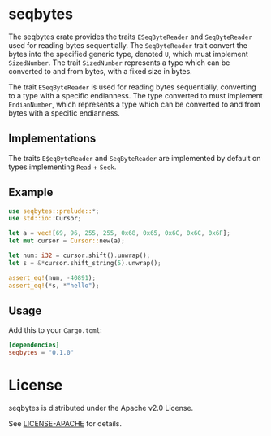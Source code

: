 # seqbytes
The seqbytes crate provides the traits `ESeqByteReader` and `SeqByteReader` used for reading bytes sequentially. The `SeqByteReader` trait convert the bytes into the 
specified generic type, denoted `U`, which must implement `SizedNumber`. The trait `SizedNumber` represents a type which can be converted to and from bytes, with a
fixed size in bytes. 

The trait `ESeqByteReader` is used for reading bytes sequentially, converting to a type with a specific endianness. The type converted to must implement `EndianNumber`,
which represents a type which can be converted to and from bytes with a specific endianness.

## Implementations
The traits `E$eqByteReader` and `SeqByteReader` are implemented by default on types implementing `Read` + `Seek`.

## Example
```rust
use seqbytes::prelude::*;
use std::io::Cursor;

let a = vec![69, 96, 255, 255, 0x68, 0x65, 0x6C, 0x6C, 0x6F];
let mut cursor = Cursor::new(a);

let num: i32 = cursor.shift().unwrap();
let s = &*cursor.shift_string(5).unwrap();

assert_eq!(num, -40891);
assert_eq!(*s, *"hello");
```

## Usage

Add this to your `Cargo.toml`:

```toml
[dependencies]
seqbytes = "0.1.0"
```

# License

seqbytes is distributed under the Apache v2.0 License.

See [LICENSE-APACHE](LICENSE-APACHE.md) for details.

